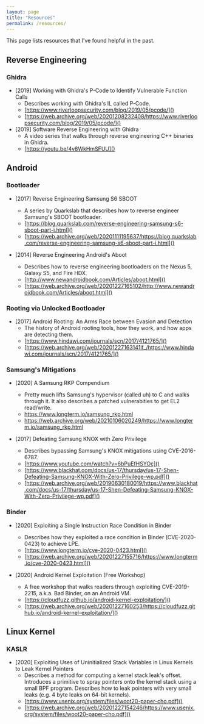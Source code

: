 ```yaml
---
layout: page
title: "Resources"
permalink: /resources/
---
```


This page lists resources that I've found helpful in the past.

## Reverse Engineering

### Ghidra

- [2019] Working with Ghidra's P-Code to Identify Vulnerable Function Calls
	- Describes working with Ghidra's IL called P-Code.
	- [https://www.riverloopsecurity.com/blog/2019/05/pcode/]()
	- [https://web.archive.org/web/20201208232408/https://www.riverloopsecurity.com/blog/2019/05/pcode/]()
- [2019] Software Reverse Engineering with Ghidra
	- A video series that walks through reverse engineering C++ binaries in Ghidra.
	- [https://youtu.be/4v8WkHmSFUU]()

## Android

### Bootloader

- [2017] Reverse Engineering Samsung S6 SBOOT
	- A series by Quarkslab that describes how to reverse engineer Samsung's SBOOT bootloader.
	- [https://blog.quarkslab.com/reverse-engineering-samsung-s6-sboot-part-i.html]()
	- [https://web.archive.org/web/20201111195637/https://blog.quarkslab.com/reverse-engineering-samsung-s6-sboot-part-i.html]()

- [2014] Reverse Engineering Android's Aboot
	- Describes how to reverse engineering bootloaders on the Nexus 5, Galaxy S5, and Fire HDX.
	- [http://www.newandroidbook.com/Articles/aboot.html]()
	- [https://web.archive.org/web/20201227165102/http://www.newandroidbook.com/Articles/aboot.html]()

### Rooting via Unlocked Bootloader

- [2017] Android Rooting: An Arms Race between Evasion and Detection
	- The history of Android rooting tools, how they work, and how apps are detecting them.
	- [https://www.hindawi.com/journals/scn/2017/4121765/]()
	- [https://web.archive.org/web/20201227163141if_/https://www.hindawi.com/journals/scn/2017/4121765/]()

### Samsung's Mitigations

- [2020] A Samsung RKP Compendium
	- Pretty much lifts Samsung's hypervisor (called uh) to C and walks through it. It also describes a patched vulnerabities to get EL2 read/write.
	- https://www.longterm.io/samsung_rkp.html
	- https://web.archive.org/web/20210106020249/https://www.longterm.io/samsung_rkp.html

- [2017] Defeating Samsung KNOX with Zero Privilege
	- Describes bypassing Samsung's KNOX mitigations using CVE-2016-6787.
	- [https://www.youtube.com/watch?v=6bPuEfHSYOc]()
	- [https://www.blackhat.com/docs/us-17/thursday/us-17-Shen-Defeating-Samsung-KNOX-With-Zero-Privilege-wp.pdf]()
	- [https://web.archive.org/web/20190630180019/https://www.blackhat.com/docs/us-17/thursday/us-17-Shen-Defeating-Samsung-KNOX-With-Zero-Privilege-wp.pdf]()

### Binder

- [2020] Exploiting a Single Instruction Race Condition in Binder
	- Describes how they exploited a race condition in Binder (CVE-2020-0423) to achieve LPE.
	- [https://www.longterm.io/cve-2020-0423.html]()
	- [https://web.archive.org/web/20201227155716/https://www.longterm.io/cve-2020-0423.html]()

- [2020] Android Kernel Exploitation (Free Workshop)
	- A free workshop that walks readers through exploiting CVE-2019-2215, a.k.a. Bad Binder, on an Android VM.
	- [https://cloudfuzz.github.io/android-kernel-exploitation/]()
	- [https://web.archive.org/web/20201227160253/https://cloudfuzz.github.io/android-kernel-exploitation/]()

## Linux Kernel

### KASLR

- [2020] Exploiting Uses of Uninitialized Stack Variables in Linux Kernels to Leak Kernel Pointers
	- Describes a method for computing a kernel stack leak's offset. Introduces a primitive to spray pointers onto the kernel stack using a small BPF program. Describes how to leak pointers with very small leaks (e.g. 4 byte leaks on 64-bit kernels).
	- [https://www.usenix.org/system/files/woot20-paper-cho.pdf]()
	- [https://web.archive.org/web/20201227154246/https://www.usenix.org/system/files/woot20-paper-cho.pdf]()
